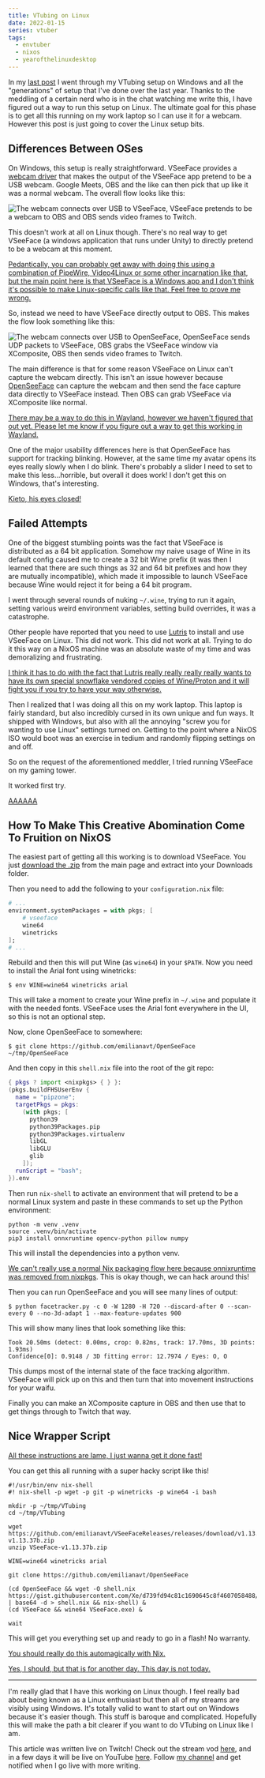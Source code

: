 ```yaml
---
title: VTubing on Linux
date: 2022-01-15
series: vtuber
tags:
  - envtuber
  - nixos
  - yearofthelinuxdesktop
---
```


In my [last post](/blog/vtubing-setup-2022-01-13) I went through my VTubing
setup on Windows and all the "generations" of setup that I've done over the last
year. Thanks to the meddling of a certain nerd who is in the chat watching me
write this, I have figured out a way to run this setup on Linux. The ultimate
goal for this phase is to get all this running on my work laptop so I can use it
for a webcam. However this post is just going to cover the Linux setup bits.

## Differences Between OSes

On Windows, this setup is really straightforward. VSeeFace provides a [webcam
driver](https://www.vseeface.icu/#virtual-camera) that makes the output of the
VSeeFace app pretend to be a USB webcam. Google Meets, OBS and the like can then
pick that up like it was a normal webcam. The overall flow looks like this:

![The webcam connects over USB to VSeeFace, VSeeFace pretends to be a webcam to
OBS and OBS sends video frames to
Twitch.](/static/blog/vtubing-linux/windows.svg)

This doesn't work at all on Linux though. There's no real way to get VSeeFace (a
windows application that runs under Unity) to directly pretend to be a webcam at
this moment.

[Pedantically, you can probably get away with doing this using a combination of
PipeWire, Video4Linux or some other incarnation like that, but the main point
here is that VSeeFace is a Windows app and I don't think it's possible to make
Linux-specific calls like that. Feel free to prove me
wrong.](conversation://Mara/hacker)

So, instead we need to have VSeeFace directly output to OBS. This makes the flow
look something like this:

![The webcam connects over USB to OpenSeeFace, OpenSeeFace sends UDP packets to
VSeeFace, OBS grabs the VSeeFace window via XComposite, OBS then sends video
frames to Twitch.](/static/blog/vtubing-linux/nixos.svg)

The main difference is that for some reason VSeeFace on Linux can't capture the
webcam directly. This isn't an issue however because
[OpenSeeFace](https://github.com/emilianavt/OpenSeeFace) can capture the webcam
and then send the face capture data directly to VSeeFace instead. Then OBS can
grab VSeeFace via XComposite like normal.

[There may be a way to do this in Wayland, however we haven't figured that out
yet. Please let me know if you figure out a way to get this working in
Wayland.](conversation://Mara/hacker)

One of the major usability differences here is that OpenSeeFace has support for
tracking blinking. However, at the same time my avatar opens its eyes really
slowly when I do blink. There's probably a slider I need to set to make this
less...horrible, but overall it does work! I don't get this on Windows, that's
interesting.

[Kieto, his eyes closed!](conversation://Numa/delet)

## Failed Attempts

One of the biggest stumbling points was the fact that VSeeFace is distributed as
a 64 bit application. Somehow my naive usage of Wine in its default config
caused me to create a 32 bit Wine prefix (it was then I learned that there are
such things as 32 and 64 bit prefixes and how they are mutually incompatible),
which made it impossible to launch VSeeFace because Wine would reject it for
being a 64 bit program.

I went through several rounds of nuking `~/.wine`, trying to run it again,
setting various weird environment variables, setting build overrides, it was a
catastrophe.

Other people have reported that you need to use
[Lutris](https://dumbotaku.com/info/401) to install and use VSeeFace on Linux.
This did not work. This did not work at all. Trying to do it this way on a NixOS
machine was an absolute waste of my time and was demoralizing and frustrating.

[I think it has to do with the fact that Lutris really really really really
wants to have its own special snowflake vendored copies of Wine/Proton and it
will fight you if you try to have your way otherwise.](conversation://Cadey/coffee)

Then I realized that I was doing all this on my work laptop. This laptop is
fairly standard, but also incredibly cursed in its own unique and fun ways. It
shipped with Windows, but also with all the annoying "screw you for wanting to
use Linux" settings turned on. Getting to the point where a NixOS ISO would boot
was an exercise in tedium and randomly flipping settings on and off.

So on the request of the aforementioned meddler, I tried running VSeeFace on my
gaming tower.

It worked first try.

[AAAAAA](conversation://Cadey/coffee)

## How To Make This Creative Abomination Come To Fruition on NixOS

The easiest part of getting all this working is to download VSeeFace. You just
[download the .zip](https://www.vseeface.icu/) from the main page and extract
into your Downloads folder.

Then you need to add the following to your `configuration.nix` file:

```nix
# ...
environment.systemPackages = with pkgs; [
    # vseeface
    wine64
    winetricks
];
# ...
```

Rebuild and then this will put Wine (as `wine64`) in your `$PATH`. Now you need
to install the Arial font using winetricks:

```console
$ env WINE=wine64 winetricks arial
```

This will take a moment to create your Wine prefix in `~/.wine` and populate it
with the needed fonts. VSeeFace uses the Arial font everywhere in the UI, so
this is not an optional step.

Now, clone OpenSeeFace to somewhere:

```console
$ git clone https://github.com/emilianavt/OpenSeeFace ~/tmp/OpenSeeFace
```

And then copy in this `shell.nix` file into the root of the git repo:

```nix
{ pkgs ? import <nixpkgs> { } }:
(pkgs.buildFHSUserEnv {
  name = "pipzone";
  targetPkgs = pkgs:
    (with pkgs; [
      python39
      python39Packages.pip
      python39Packages.virtualenv
      libGL
      libGLU
      glib
    ]);
  runScript = "bash";
}).env
```

Then run `nix-shell` to activate an environment that will pretend to be a normal
Linux system and paste in these commands to set up the Python environment:

```
python -m venv .venv
source .venv/bin/activate
pip3 install onnxruntime opencv-python pillow numpy
```

This will install the dependencies into a python venv.

[We can't really use a normal Nix packaging flow here because <a
href="https://github.com/jonringer/nixpkgs/commit/bc2b132f98b48220fa5ec148aa2ba170aeb9a891">onnixruntime
was removed from nixpkgs</a>. This is okay though, we can hack around
this!](conversation://Mara/hacker)

Then you can run OpenSeeFace and you will see many lines of output:

```console
$ python facetracker.py -c 0 -W 1280 -H 720 --discard-after 0 --scan-every 0 --no-3d-adapt 1 --max-feature-updates 900
```

This will show many lines that look something like this:

```
Took 20.50ms (detect: 0.00ms, crop: 0.82ms, track: 17.70ms, 3D points: 1.93ms)
Confidence[0]: 0.9148 / 3D fitting error: 12.7974 / Eyes: O, O
```

This dumps most of the internal state of the face tracking algorithm. VSeeFace
will pick up on this and then turn that into movement instructions for your
waifu.

Finally you can make an XComposite capture in OBS and then use that to get
things through to Twitch that way.

## Nice Wrapper Script

[All these instructions are lame, I just wanna get it done
fast!](conversation://Numa/delet)

You can get this all running with a super hacky script like this!

```shell
#!/usr/bin/env nix-shell
#! nix-shell -p wget -p git -p winetricks -p wine64 -i bash

mkdir -p ~/tmp/VTubing
cd ~/tmp/VTubing

wget https://github.com/emilianavt/VSeeFaceReleases/releases/download/v1.13.37b/VSeeFace-v1.13.37b.zip
unzip VSeeFace-v1.13.37b.zip

WINE=wine64 winetricks arial

git clone https://github.com/emilianavt/OpenSeeFace

(cd OpenSeeFace && wget -O shell.nix https://gist.githubusercontent.com/Xe/d739fd94c81c1690645c8f4607058488/raw/100c8c5e43ed8dc4b19b890173234ff28b0f9c7e/shell.nix | base64 -d > shell.nix && nix-shell) &
(cd VSeeFace && wine64 VSeeFace.exe) &

wait
```

This will get you everything set up and ready to go in a flash! No warranty.

[You should really do this automagically with Nix.](conversation://Mara/hmm)

[Yes, I should, but that is for another day. This day is not today.](conversation://Cadey/coffee)

---

I'm really glad that I have this working on Linux though. I feel really bad
about being known as a Linux enthusiast but then all of my streams are visibly
using Windows. It's totally valid to want to start out on Windows because it's
easier though. This stuff is baroque and complicated. Hopefully this will make
the path a bit clearer if you want to do VTubing on Linux like I am.

This article was written live on Twitch! Check out the stream vod
[here](https://www.twitch.tv/videos/1264594247), and in a few days it will be live on YouTube
[here](https://youtu.be/cSR1ZA012aQ). Follow [my channel](https://twitch.tv/princessxen)
and get notified when I go live with more writing.
